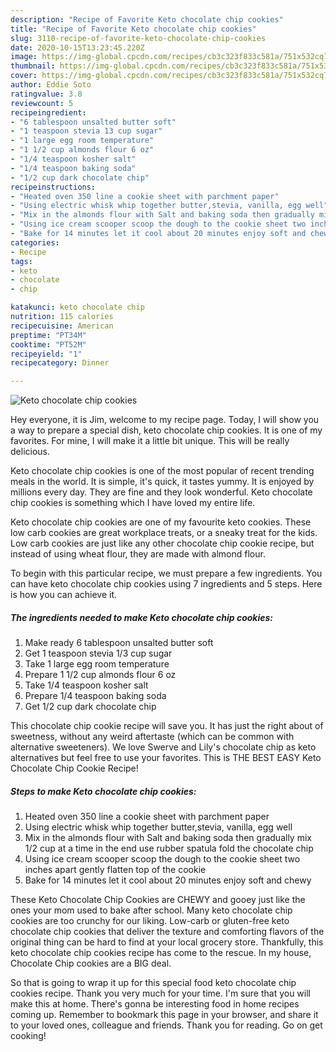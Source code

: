 ```yaml
---
description: "Recipe of Favorite Keto chocolate chip cookies"
title: "Recipe of Favorite Keto chocolate chip cookies"
slug: 3110-recipe-of-favorite-keto-chocolate-chip-cookies
date: 2020-10-15T13:23:45.220Z
image: https://img-global.cpcdn.com/recipes/cb3c323f833c581a/751x532cq70/keto-chocolate-chip-cookies-recipe-main-photo.jpg
thumbnail: https://img-global.cpcdn.com/recipes/cb3c323f833c581a/751x532cq70/keto-chocolate-chip-cookies-recipe-main-photo.jpg
cover: https://img-global.cpcdn.com/recipes/cb3c323f833c581a/751x532cq70/keto-chocolate-chip-cookies-recipe-main-photo.jpg
author: Eddie Soto
ratingvalue: 3.8
reviewcount: 5
recipeingredient:
- "6 tablespoon unsalted butter soft"
- "1 teaspoon stevia 13 cup sugar"
- "1 large egg room temperature"
- "1 1/2 cup almonds flour 6 oz"
- "1/4 teaspoon kosher salt"
- "1/4 teaspoon baking soda"
- "1/2 cup dark chocolate chip"
recipeinstructions:
- "Heated oven 350 line a cookie sheet with parchment paper"
- "Using electric whisk whip together butter,stevia, vanilla, egg well"
- "Mix in the almonds flour with Salt and baking soda then gradually mix 1/2 cup at a time in the end use rubber spatula fold the chocolate chip"
- "Using ice cream scooper scoop the dough to the cookie sheet two inches apart gently flatten top of the cookie"
- "Bake for 14 minutes let it cool about 20 minutes enjoy soft and chewy"
categories:
- Recipe
tags:
- keto
- chocolate
- chip

katakunci: keto chocolate chip 
nutrition: 115 calories
recipecuisine: American
preptime: "PT34M"
cooktime: "PT52M"
recipeyield: "1"
recipecategory: Dinner

---
```



![Keto chocolate chip cookies](https://img-global.cpcdn.com/recipes/cb3c323f833c581a/751x532cq70/keto-chocolate-chip-cookies-recipe-main-photo.jpg)

Hey everyone, it is Jim, welcome to my recipe page. Today, I will show you a way to prepare a special dish, keto chocolate chip cookies. It is one of my favorites. For mine, I will make it a little bit unique. This will be really delicious.

Keto chocolate chip cookies is one of the most popular of recent trending meals in the world. It is simple, it's quick, it tastes yummy. It is enjoyed by millions every day. They are fine and they look wonderful. Keto chocolate chip cookies is something which I have loved my entire life.

Keto chocolate chip cookies are one of my favourite keto cookies. These low carb cookies are great workplace treats, or a sneaky treat for the kids. Low carb cookies are just like any other chocolate chip cookie recipe, but instead of using wheat flour, they are made with almond flour.


To begin with this particular recipe, we must prepare a few ingredients. You can have keto chocolate chip cookies using 7 ingredients and 5 steps. Here is how you can achieve it.

<!--inarticleads1-->

##### The ingredients needed to make Keto chocolate chip cookies:

1. Make ready 6 tablespoon unsalted butter soft
1. Get 1 teaspoon stevia 1/3 cup sugar
1. Take 1 large egg room temperature
1. Prepare 1 1/2 cup almonds flour 6 oz
1. Take 1/4 teaspoon kosher salt
1. Prepare 1/4 teaspoon baking soda
1. Get 1/2 cup dark chocolate chip


This chocolate chip cookie recipe will save you. It has just the right about of sweetness, without any weird aftertaste (which can be common with alternative sweeteners). We love Swerve and Lily&#39;s chocolate chip as keto alternatives but feel free to use your favorites. This is THE BEST EASY Keto Chocolate Chip Cookie Recipe! 

<!--inarticleads2-->

##### Steps to make Keto chocolate chip cookies:

1. Heated oven 350 line a cookie sheet with parchment paper
1. Using electric whisk whip together butter,stevia, vanilla, egg well
1. Mix in the almonds flour with Salt and baking soda then gradually mix 1/2 cup at a time in the end use rubber spatula fold the chocolate chip
1. Using ice cream scooper scoop the dough to the cookie sheet two inches apart gently flatten top of the cookie
1. Bake for 14 minutes let it cool about 20 minutes enjoy soft and chewy


These Keto Chocolate Chip Cookies are CHEWY and gooey just like the ones your mom used to bake after school. Many keto chocolate chip cookies are too crunchy for our liking. Low-carb or gluten-free keto chocolate chip cookies that deliver the texture and comforting flavors of the original thing can be hard to find at your local grocery store. Thankfully, this keto chocolate chip cookies recipe has come to the rescue. In my house, Chocolate Chip cookies are a BIG deal. 

So that is going to wrap it up for this special food keto chocolate chip cookies recipe. Thank you very much for your time. I'm sure that you will make this at home. There's gonna be interesting food in home recipes coming up. Remember to bookmark this page in your browser, and share it to your loved ones, colleague and friends. Thank you for reading. Go on get cooking!
